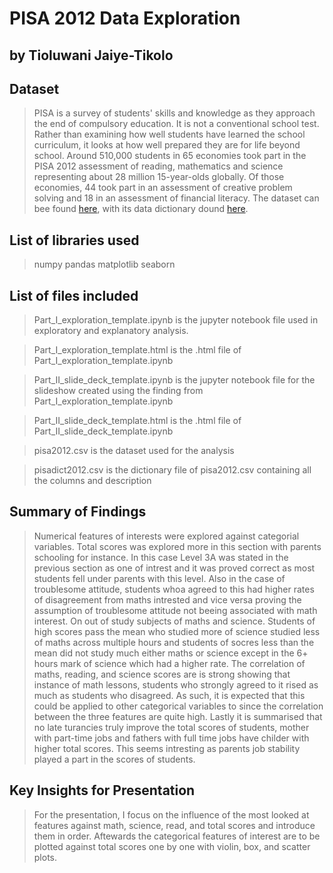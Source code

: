 # PISA 2012 Data Exploration
## by Tioluwani Jaiye-Tikolo


## Dataset

> PISA is a survey of students' skills and knowledge as they approach the end of compulsory education. It is not a conventional school test. Rather than examining how well students have learned the school curriculum, it looks at how well prepared they are for life beyond school.
Around 510,000 students in 65 economies took part in the PISA 2012 assessment of reading, mathematics and science representing about 28 million 15-year-olds globally. Of those economies, 44 took part in an assessment of creative problem solving and 18 in an assessment of financial literacy. The dataset can bee found [here](https://s3.amazonaws.com/udacity-hosted-downloads/ud507/pisa2012.csv.zip), with its data dictionary dound [here](https://s3.amazonaws.com/udacity-hosted-downloads/ud507/pisadict2012.csv).


## List of libraries used

> numpy
> pandas
> matplotlib 
> seaborn


## List of files included

> Part_I_exploration_template.ipynb is the jupyter notebook file used in exploratory and explanatory analysis.

> Part_I_exploration_template.html is the .html file of Part_I_exploration_template.ipynb

> Part_II_slide_deck_template.ipynb is the jupyter notebook file for the slideshow created using the finding from Part_I_exploration_template.ipynb

> Part_II_slide_deck_template.html is the .html file of Part_II_slide_deck_template.ipynb

> pisa2012.csv is the dataset used for the analysis

> pisadict2012.csv is the dictionary file of pisa2012.csv containing all the columns and description


## Summary of Findings

> Numerical features of interests were explored against categorial variables. Total scores was explored more in this section with parents schooling for instance. In this case Level 3A was stated in the previous section as one of intrest and it was proved correct as most students fell under parents with this level. Also in the case of troublesome attitude, students whoa agreed to this had higher rates of disagreement from maths intrested and vice versa proving the assumption of troublesome attitude not beeing associated with math interest. On out of study subjects of maths and science. Students of high scores pass the mean who studied more of science studied less of maths across multiple hours and students of socres less than the mean did not study much either maths or science except in the 6+ hours mark of science which had a higher rate. The correlation of maths, reading, and science scores are is strong showing that instance of math lessons, students who strongly agreed to it rised as much as students who disagreed. As such, it is expected that this could be applied to other categorical variables to since the correlation between the three features are quite high. Lastly it is summarised that no late turancies truly improve the total scores of students, mother with part-time jobs and fathers with full time jobs have childer with higher total scores. This seems intresting as parents job stability played a part in the scores of students.


## Key Insights for Presentation

> For the presentation, I focus on the influence of the most looked at features against math, science, read, and total scores and introduce them in order. Aftewards the categorical features of interest are to be plotted against total scores one by one with violin, box, and scatter plots.